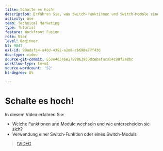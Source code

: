 ```yaml
---
title: Schalte es hoch!
description: Erfahren Sie, was Switch-Funktionen und Switch-Module sind und wann eine Switch-Funktion im Vergleich zu einem Switch-Modul verwendet wird in [!DNL Adobe Workfront Fusion].
activity: use
team: Technical Marketing
type: Tutorial
feature: Workfront Fusion
role: User
level: Beginner
kt: 9047
exl-id: 99adafb4-a40d-4392-a2e6-cb698e77f436
doc-type: video
source-git-commit: 650e4d346e1792863930dcebafacab4c88f2a8bc
workflow-type: tm+mt
source-wordcount: '52'
ht-degree: 0%

---
```


# Schalte es hoch!

In diesem Video erfahren Sie:

* Welche Funktionen und Module wechseln und wie unterscheiden sie sich?
* Verwendung einer Switch-Funktion oder eines Switch-Moduls

>[!VIDEO](https://video.tv.adobe.com/v/335288/?quality=12&learn=on)
